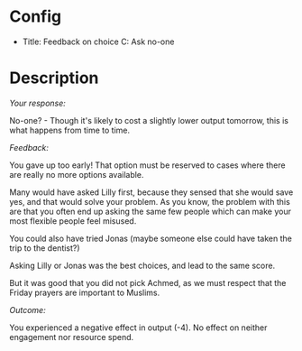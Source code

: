 # Config
 - Title: Feedback on choice C: Ask no-one

# Description
*Your response:*

No-one? - Though it's likely to cost a slightly lower output tomorrow, this is what happens from time to time.

*Feedback:*

You gave up too early! That option must be reserved to cases where there are really no more options available. 

Many would have asked Lilly first, because they sensed that she would save yes, and that would solve your problem. As you know, the problem with this are that you often end up asking the same few people which can make your most flexible people feel misused.   

You could also have tried Jonas (maybe someone else could have taken the trip to the dentist?) 

Asking Lilly or Jonas was the best choices, and lead to the same score. 

But it was good that you did not pick Achmed, as we must respect that the Friday prayers are important to Muslims. 



*Outcome:*

You experienced a negative effect in output (-4). No effect on neither engagement nor resource spend. 
